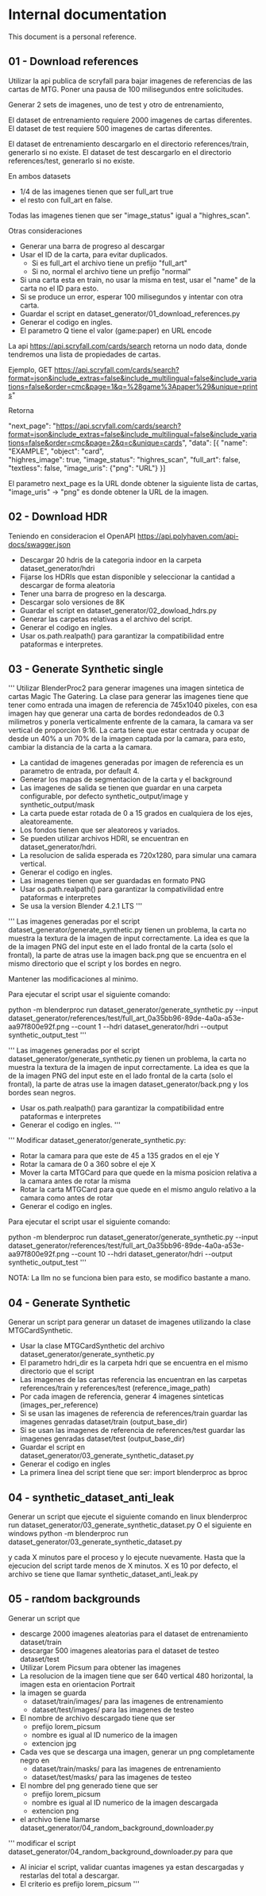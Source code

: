 # Internal documentation

This document is a personal reference.

## 01 - Download references

Utilizar la api publica de scryfall para bajar imagenes de referencias de las cartas de MTG. Poner una pausa de 100 milisegundos entre solicitudes.

Generar 2 sets de imagenes, uno de test y otro de entrenamiento,

El dataset de entrenamiento requiere 2000 imagenes de cartas diferentes.
El dataset de test requiere 500 imagenes de cartas diferentes.

El dataset de entrenamiento descargarlo en el directorio references/train, generarlo si no existe.
El dataset de test descargarlo en el directorio references/test, generarlo si no existe.

En ambos datasets 
- 1/4 de las imagenes tienen que ser full_art true
- el resto con full_art en false.

Todas las imagenes tienen que ser "image_status" igual a "highres_scan". 

Otras consideraciones
- Generar una barra de progreso al descargar
- Usar el ID de la carta, para evitar duplicados.
  - Si es full_art el archivo tiene un prefijo "full_art" 
  - Si no, normal el archivo tiene un prefijo "normal" 
- Si una carta esta en train, no usar la misma en test, usar el "name" de la carta no el ID para esto.
- Si se produce un error, esperar 100 milisegundos y intentar con otra carta.
- Guardar el script en dataset_generator/01_download_references.py
- Generar el codigo en ingles.
- El parametro Q tiene el valor (game:paper) en URL encode

La api https://api.scryfall.com/cards/search retorna un nodo data, donde tendremos una lista de propiedades de cartas.

Ejemplo, GET https://api.scryfall.com/cards/search?format=json&include_extras=false&include_multilingual=false&include_variations=false&order=cmc&page=1&q=%28game%3Apaper%29&unique=prints"

Retorna 

"next_page": "https://api.scryfall.com/cards/search?format=json&include_extras=false&include_multilingual=false&include_variations=false&order=cmc&page=2&q=c&unique=cards",
"data":
[{
      "name": "EXAMPLE",
      "object": "card",      
      "highres_image": true,
      "image_status": "highres_scan",
      "full_art": false,
      "textless": false,
      "image_uris": {"png": "URL"}
}]

El parametro next_page es la URL donde obtener la siguiente lista de cartas, "image_uris" -> "png" es donde obtener la URL de la imagen.

## 02 - Download HDR

Teniendo en consideracion el OpenAPI https://api.polyhaven.com/api-docs/swagger.json 

- Descargar 20 hdris de la categoria indoor en la carpeta dataset_generator/hdri 
- Fijarse los HDRIs que estan disponible y seleccionar la cantidad a descargar de forma aleatoria
- Tener una barra de progreso en la descarga.
- Descargar solo versiones de 8K
- Guardar el script en dataset_generator/02_dowload_hdrs.py
- Generar las carpetas relativas a el archivo del script.
- Generar el codigo en ingles.
- Usar os.path.realpath() para garantizar la compatibilidad entre pataformas e interpretes.

## 03 - Generate Synthetic single

'''
Utilizar BlenderProc2 para generar imagenes una imagen sintetica de cartas Magic The Gatering.
La clase para generar las imagenes tiene que tener como entrada una imagen de referencia de 745x1040 pixeles, con esa imagen
hay que generar una carta de bordes redondeados de 0.3 milimetros y ponerla verticalmente enfrente de la camara,  la camara va ser vertical de proporcion 9:16.
La carta tiene que estar centrada y ocupar de desde un 40% a un 70% de la imagen captada por la camara, para esto, cambiar la distancia de la carta a la camara.

- La cantidad de imagenes generadas por imagen de referencia es un parametro de entrada, por default 4.
- Generar los mapas de segmentacion de la carta y el background
- Las imagenes de salida se tienen que guardar en una carpeta configurable, por defecto synthetic_output/image y synthetic_output/mask 
- La carta puede estar rotada de 0 a 15 grados en cualquiera de los ejes, aleatoreamente.
- Los fondos tienen que ser aleatoreos y variados.
- Se pueden utilizar archivos HDRI, se encuentran en dataset_generator/hdri.
- La resolucion de salida esperada es 720x1280, para simular una camara vertical.
- Generar el codigo en ingles.
- Las imagenes tienen que ser guardadas en formato PNG
- Usar os.path.realpath() para garantizar la compativilidad entre pataformas e interpretes
- Se usa la version Blender 4.2.1 LTS
'''

'''
Las imagenes generadas por el script dataset_generator/generate_synthetic.py tienen un problema, la carta no muestra la textura de la imagen de input correctamente. 
La idea es que la de la imagen PNG del input este en el lado frontal de la carta (solo el frontal), la parte de atras use la imagen back.png que se encuentra en el mismo directorio que el script y los bordes en negro.

Mantener las modificaciones al minimo.

Para ejecutar el script usar el siguiente comando:

python -m blenderproc run dataset_generator/generate_synthetic.py --input dataset_generator/references/test/full_art_0a35bb96-89de-4a0a-a53e-aa97f800e92f.png --count 1 --hdri dataset_generator/hdri --output synthetic_output_test
'''

'''
Las imagenes generadas por el script dataset_generator/generate_synthetic.py tienen un problema, la carta no muestra la textura de la imagen de input correctamente. 
La idea es que la de la imagen PNG del input este en el lado frontal de la carta (solo el frontal), la parte de atras use la imagen dataset_generator/back.png y los bordes sean negros.

- Usar os.path.realpath() para garantizar la compatibilidad entre pataformas e interpretes
- Generar el codigo en ingles.
'''

'''
Modificar dataset_generator/generate_synthetic.py: 

- Rotar la camara para que este de 45 a 135 grados en el eje Y
- Rotar la camara de 0 a 360 sobre el eje X
- Mover la carta MTGCard para que quede en la misma posicion relativa a la camara antes de rotar la misma
- Rotar la carta MTGCard para que quede en el mismo angulo relativo a la camara como antes de rotar
- Generar el codigo en ingles.

Para ejecutar el script usar el siguiente comando:

python -m blenderproc run dataset_generator/generate_synthetic.py --input dataset_generator/references/test/full_art_0a35bb96-89de-4a0a-a53e-aa97f800e92f.png --count 10 --hdri dataset_generator/hdri --output synthetic_output_test
'''

NOTA: La llm no se funciona bien para esto, se modifico bastante a mano.

## 04 - Generate Synthetic

Generar un script para generar un dataset de imagenes utilizando la clase MTGCardSynthetic.

- Usar la clase MTGCardSynthetic del archivo dataset_generator/generate_synthetic.py
- El parametro hdri_dir es la carpeta hdri que se encuentra en el mismo directorio que el script
- Las imagenes de las cartas referencia las encuentran en las carpetas references/train y references/test (reference_image_path)
- Por cada imagen de referencia, generar 4 imagenes sinteticas (images_per_reference)
- Si se usan las imagenes de referencia de references/train guardar las imagenes genradas dataset/train (output_base_dir)
- Si se usan las imagenes de referencia de references/test guardar las imagenes genradas dataset/test (output_base_dir)
- Guardar el script en dataset_generator/03_generate_synthetic_dataset.py
- Generar el codigo en ingles 
- La primera linea del script tiene que ser: import blenderproc as bproc

## 04 - synthetic_dataset_anti_leak


Generar un script que ejecute el siguiente comando en linux
  blenderproc run dataset_generator/03_generate_synthetic_dataset.py
O el siguiente en windows
  python -m blenderproc run dataset_generator/03_generate_synthetic_dataset.py

y cada X minutos pare el proceso y lo ejecute nuevamente. Hasta que la ejecucion del script tarde menos de X minutos.
X es 10 por defecto, el archivo se tiene que llamar synthetic_dataset_anti_leak.py


## 05 - random backgrounds


Generar un script que 

- descarge 2000 imagenes aleatorias para el dataset de entrenamiento dataset/train
- descargar 500 imagenes aleatorias para el dataset de testeo dataset/test
- Utilizar Lorem Picsum para obtener las imagenes
- La resolucion de la imagen tiene que ser 640 vertical 480 horizontal, la imagen esta en orientacion Portrait 
- la imagen se guarda 
  - dataset/train/images/ para las imagenes de entrenamiento
  - dataset/test/images/ para las imagenes de testeo
- El nombre de archivo descargado tiene que ser 
  - prefijo lorem_picsum
  - nombre es igual al ID numerico de la imagen
  - extencion jpg
- Cada ves que se descarga una imagen, generar un png completamente negro en 
  - dataset/train/masks/ para las imagenes de entrenamiento
  - dataset/test/masks/ para las imagenes de testeo
- El nombre del png generado tiene que ser
  - prefijo lorem_picsum
  - nombre es igual al ID numerico de la imagen descargada
  - extencion png
- el archivo tiene llamarse dataset_generator/04_random_background_downloader.py


'''
modificar el script dataset_generator/04_random_background_downloader.py para que
- Al iniciar el script, validar cuantas imagenes ya estan descargadas y restarlas del total a descargar.
- El criterio es prefijo lorem_picsum
'''